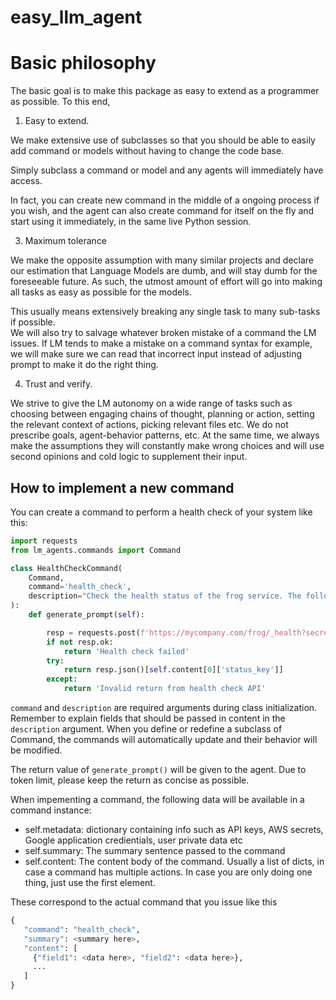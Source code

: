 # easy_llm_agent


# Basic philosophy
The basic goal is to make this package as easy to extend as a programmer as possible. 
To this end, 

1. Easy to extend.

We make extensive use of subclasses so that you should be able to easily add command or models
without having to change the code base. 

Simply subclass a command or model and any agents will immediately have access.  

In fact, you can create new command in the middle of a ongoing process if you wish, and the agent can 
also create command for itself on the fly and start using it immediately, in the same live Python session.

3. Maximum tolerance

We make the opposite assumption with many similar projects and declare our estimation that Language Models are 
dumb, and will stay dumb for the foreseeable future.  As such, the utmost amount of effort will go into making 
all tasks as easy as possible for the models.  

This usually means extensively breaking any single task to many sub-tasks if possible.   
We will also try to salvage whatever broken mistake of a command the LM issues.  If LM tends to make a mistake 
on a command syntax for example, we will make sure we can read that incorrect input instead of adjusting prompt 
to make it do the right thing.

4. Trust and verify.  

We strive to give the LM autonomy on a wide range of tasks such as choosing between engaging 
chains of thought, planning or action, setting the relevant context of actions, picking relevant files etc.  We do not 
prescribe goals, agent-behavior patterns, etc.  At the same time, we always make the assumptions they will constantly 
make wrong choices and will use second opinions and cold logic to supplement their input.  



## How to implement a new command

You can create a command to perform a health check of your system like this:
```python
import requests
from lm_agents.commands import Command

class HealthCheckCommand(
    Command,
    command='health_check',
    description="Check the health status of the frog service. The following should be supplied in content:\n    -`data`: json parameters\n\n    - `status_key`: which key to extract from api"
):
    def generate_prompt(self):

        resp = requests.post(f'https://mycompany.com/frog/_health?secret={self.metadata["frog_api_secret"]}', json=self.content[0]['data'])
        if not resp.ok:
            return 'Health check failed'
        try:
            return resp.json()[self.content[0]['status_key']]
        except:
            return 'Invalid return from health check API'
```
`command` and `description` are required arguments during class initialization.
Remember to explain fields that should be passed in content in the `description` argument.  When you define or redefine a subclass of Command, the commands will automatically update and their behavior will be modified.  

The return value of `generate_prompt()` will be given to the agent. Due to token limit, please keep the return as concise as possible.

When impementing a command, the following data will be available in a command instance:
- self.metadata:  dictionary containing info such as API keys, AWS secrets, Google application credientials, user private data etc
- self.summary:   The summary sentence passed to the command
- self.content:   The content body of the command. Usually a list of dicts, in case a command has multiple actions.  In case you are only doing one thing, just use the first element.

These correspond to the actual command that you issue like this
```python
{
   "command": "health_check",
   "summary": <summary here>,
   "content": [
     {"field1": <data here>, "field2": <data here>},
     ...
   ]
}
```


